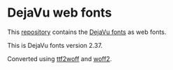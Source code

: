 # DejaVu web fonts

This [repository](https://github.com/VorpalBlade/dejavu-webfonts) contains the [DejaVu fonts](https://dejavu-fonts.github.io/) as web fonts.

This is DejaVu fonts version 2.37.

Converted using [ttf2woff](https://github.com/fontello/ttf2woff) and
[woff2](https://github.com/google/woff2).
